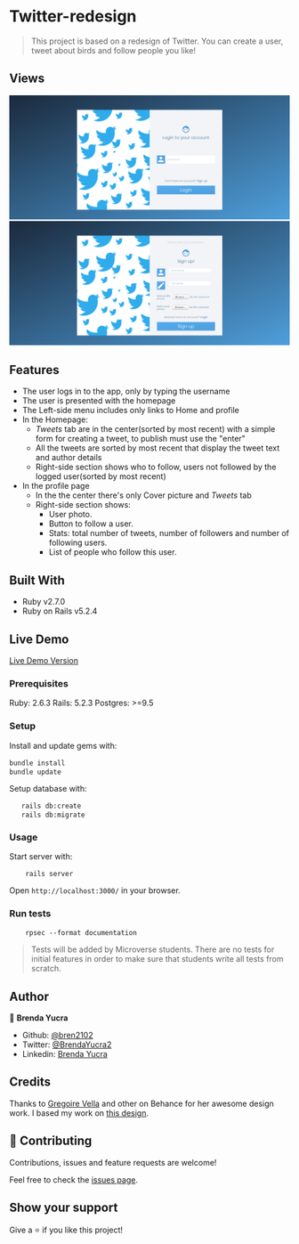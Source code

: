 # Twitter-redesign

> This project is based on a redesign of Twitter. You can create a user, tweet about birds and follow people you like!

## Views

![Login Path](/public/signin.png)
![Signup Path](/public/signup.png)

## Features

- The user logs in to the app, only by typing the username
- The user is presented with the homepage
- The Left-side menu includes only links to Home and profile
- In the Homepage:
  - *Tweets* tab are in the center(sorted by most recent) with a simple form for creating a tweet, to publish must use the "enter"
  - All the tweets are sorted by most recent that display the tweet text and author details
  - Right-side section shows who to follow, users not followed by the logged user(sorted by most recent)
- In the profile page
  - In the the center there's only Cover picture and *Tweets* tab
  - Right-side section shows:
      - User photo.
      - Button to follow a user.
      - Stats: total number of tweets, number of followers and number of following users.
      - List of people who follow this user.

## Built With

- Ruby v2.7.0
- Ruby on Rails v5.2.4

## Live Demo

[Live Demo Version](https://nameless-mesa-62075.herokuapp.com/)

### Prerequisites

Ruby: 2.6.3
Rails: 5.2.3
Postgres: >=9.5

### Setup

Install and update gems with:

```
bundle install
bundle update
```

Setup database with:

```
   rails db:create
   rails db:migrate
```

### Usage

Start server with:

```
    rails server
```

Open `http://localhost:3000/` in your browser.

### Run tests

```
    rpsec --format documentation
```

> Tests will be added by Microverse students. There are no tests for initial features in order to make sure that students write all tests from scratch.

## Author

👤 **Brenda Yucra**

- Github: [@bren2102](https://github.com/bren2102) 
- Twitter: [@BrendaYucra2](https://twitter.com/BrendaYucra)
- Linkedin: [Brenda Yucra](https://www.linkedin.com/in/brenda-yucra-51980681/)

## Credits

Thanks to [Gregoire Vella](https://www.behance.net/gregoirevella) and other on Behance for her awesome design work. I based my work on [this design](https://www.behance.net/gallery/14286087/Twitter-Redesign-of-UI-details).

## 🤝 Contributing

Contributions, issues and feature requests are welcome!

Feel free to check the [issues page](issues/).

## Show your support

Give a ⭐️ if you like this project!
